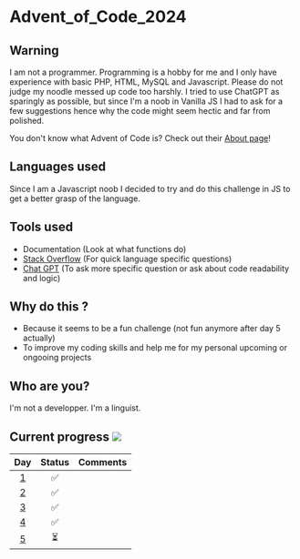 # Advent_of_Code_2024

## Warning

I am not a programmer. Programming is a hobby for me and I only have experience with basic PHP, HTML, MySQL and Javascript. Please do not judge my noodle messed up code too harshly. I tried to use ChatGPT as sparingly as possible, but since I'm a noob in Vanilla JS I had to ask for a few suggestions hence why the code might seem hectic and far from polished.

You don't know what Advent of Code is? Check out their [About page](https://adventofcode.com/2024/about)!

## Languages used

Since I am a Javascript noob I decided to try and do this challenge in JS to get a better grasp of the language.

## Tools used

- Documentation (Look at what functions do)
- [Stack Overflow](https://stackoverflow.com/) (For quick language specific questions)
- [Chat GPT](https://chat.openai.com/) (To ask more specific question or ask about code readability and logic)

## Why do this ?

- Because it seems to be a fun challenge (not fun anymore after day 5 actually)
- To improve my coding skills and help me for my personal upcoming or ongooing projects

## Who are you?

I'm not a developper. I'm a linguist.

## Current progress ![](https://geps.dev/progress/16)

|     Day     | Status | Comments |
| :---------: | :----: | :------- |
| [1](Day_01) |   ✅   |          |
| [2](Day_02) |   ✅   |          |
| [3](Day_03) |   ✅   |          |
| [4](Day_04) |   ✅   |          |
| [5](Day_05) |   ⏳   |          |
